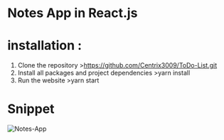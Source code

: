 # Notes App in React.js
# installation :
1. Clone the repository >https://github.com/Centrix3009/ToDo-List.git
2. Install all packages and project dependencies >yarn install
3. Run the website >yarn start

# Snippet   
![Notes-App](https://github.com/user-attachments/assets/c0b371bf-2340-4cca-9da4-cbbc846f7e63)
